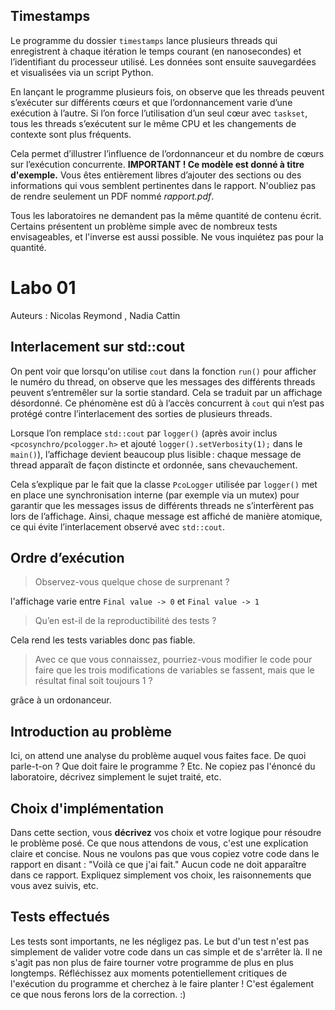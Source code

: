 ## Timestamps

Le programme du dossier `timestamps` lance plusieurs threads qui enregistrent à chaque itération le temps courant (en nanosecondes) et l’identifiant du processeur utilisé. Les données sont ensuite sauvegardées et visualisées via un script Python.

En lançant le programme plusieurs fois, on observe que les threads peuvent s’exécuter sur différents cœurs et que l’ordonnancement varie d’une exécution à l’autre. Si l’on force l’utilisation d’un seul cœur avec `taskset`, tous les threads s’exécutent sur le même CPU et les changements de contexte sont plus fréquents.

Cela permet d’illustrer l’influence de l’ordonnanceur et du nombre de cœurs sur l’exécution concurrente.
**IMPORTANT ! Ce modèle est donné à titre d'exemple.** Vous êtes entièrement libres d’ajouter des sections ou des informations qui vous semblent pertinentes dans le rapport. N'oubliez pas de rendre seulement un PDF nommé *rapport.pdf*.

Tous les laboratoires ne demandent pas la même quantité de contenu écrit. Certains présentent un problème simple avec de nombreux tests envisageables, et l'inverse est aussi possible. Ne vous inquiétez pas pour la quantité.

# Labo 01

Auteurs : Nicolas Reymond , Nadia Cattin

## Interlacement sur std::cout

On pent voir que lorsqu'on utilise `cout` dans la fonction `run()` pour afficher le numéro du thread, on observe que les messages des différents threads peuvent s’entremêler sur la sortie standard. Cela se traduit par un affichage désordonné.
Ce phénomène est dû à l’accès concurrent à `cout` qui n’est pas protégé contre l’interlacement des sorties de plusieurs threads.

Lorsque l’on remplace `std::cout` par `logger()` (après avoir inclus `<pcosynchro/pcologger.h>` et ajouté `logger().setVerbosity(1);` dans le `main()`), l’affichage devient beaucoup plus lisible : chaque message de thread apparaît de façon distincte et ordonnée, sans chevauchement.

Cela s’explique par le fait que la classe `PcoLogger` utilisée par `logger()` met en place une synchronisation interne (par exemple via un mutex) pour garantir que les messages issus de différents threads ne s’interfèrent pas lors de l’affichage. Ainsi, chaque message est affiché de manière atomique, ce qui évite l’interlacement observé avec `std::cout`.


## Ordre d’exécution

> Observez-vous quelque chose de surprenant ?

l'affichage varie entre `Final value -> 0` et `Final value -> 1`

> Qu’en est-il de la reproductibilité des tests ?

Cela rend les tests variables donc pas fiable.

> Avec ce que vous connaissez, pourriez-vous modifier le code pour faire que les trois modifications
> de variables se fassent, mais que le résultat final soit toujours 1 ?

grâce à un ordonanceur.

## Introduction au problème

Ici, on attend une analyse du problème auquel vous faites face. De quoi parle-t-on ? Que doit faire le programme ? Etc. Ne copiez pas l'énoncé du laboratoire, décrivez simplement le sujet traité, etc.

## Choix d'implémentation

Dans cette section, vous **décrivez** vos choix et votre logique pour résoudre le problème posé. Ce que nous attendons de vous, c'est une explication claire et concise. Nous ne voulons pas que vous copiez votre code dans le rapport en disant : "Voilà ce que j'ai fait." Aucun code ne doit apparaître dans ce rapport. Expliquez simplement vos choix, les raisonnements que vous avez suivis, etc.

## Tests effectués

Les tests sont importants, ne les négligez pas. Le but d'un test n'est pas simplement de valider votre code dans un cas simple et de s'arrêter là. Il ne s'agit pas non plus de faire tourner votre programme de plus en plus longtemps. Réfléchissez aux moments potentiellement critiques de l'exécution du programme et cherchez à le faire planter ! C'est également ce que nous ferons lors de la correction. :)
